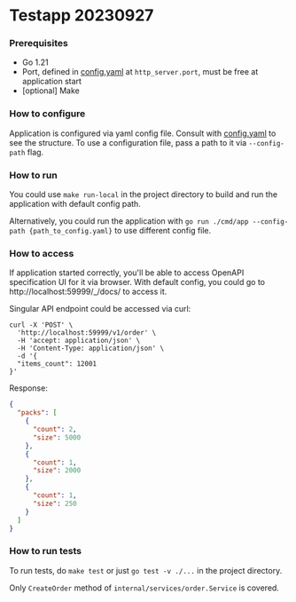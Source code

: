 # Testapp 20230927

### Prerequisites
* Go 1.21
* Port, defined in [config.yaml](config.yaml) at `http_server.port`, must be free at application start
* [optional] Make

### How to configure
Application is configured via yaml config file. Consult with [config.yaml](config.yaml) to see the structure.
To use a configuration file, pass a path to it via `--config-path` flag.

### How to run
You could use `make run-local` in the project directory to build and run the application with default config path.

Alternatively, you could run the application with `go run ./cmd/app --config-path {path_to_config.yaml}` to use different config file.

### How to access
If application started correctly, you'll be able to access OpenAPI specification UI for it via browser. With default config, you could go to http://localhost:59999/_/docs/ to access it.

Singular API endpoint could be accessed via curl:
```shell
curl -X 'POST' \
  'http://localhost:59999/v1/order' \
  -H 'accept: application/json' \
  -H 'Content-Type: application/json' \
  -d '{
  "items_count": 12001
}'
```
Response:
```json
{
  "packs": [
    {
      "count": 2,
      "size": 5000
    },
    {
      "count": 1,
      "size": 2000
    },
    {
      "count": 1,
      "size": 250
    }
  ]
}
```

### How to run tests
To run tests, do `make test` or just `go test -v ./...` in the project directory. 

Only `CreateOrder` method of `internal/services/order.Service` is covered.